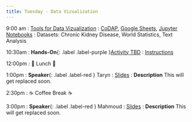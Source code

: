 ```yaml
---
title: Tuesday - Data Vizualization
---
```


9:00 am
: [Tools for Data Vizualization](#)
  : [CoDAP](#), [Google Sheets](#), [Jupyter Notebooks](#)
: Datasets: Chronic Kidney Disease, World Statistics, Text Analysis

10:30am
: **Hands-On**{: .label .label-purple }[Activity TBD](#)
  : [Instructions](#)

12:00pm
 : 🥘 Lunch 🥘

1:00pm 
: **Speaker**{: .label .label-red } Taryn 
  : [Slides](#)
: **Description** This will get replaced soon.

2:30pm
: ☕ Coffee Break ☕

3:00pm
: **Speaker**{: .label .label-red } Mahmoud 
  : [Slides](#)
: **Description** This will get replaced soon.
